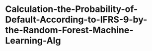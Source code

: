 # Calculation-the-Probability-of-Default-According-to-IFRS-9-by-the-Random-Forest-Machine-Learning-Alg
